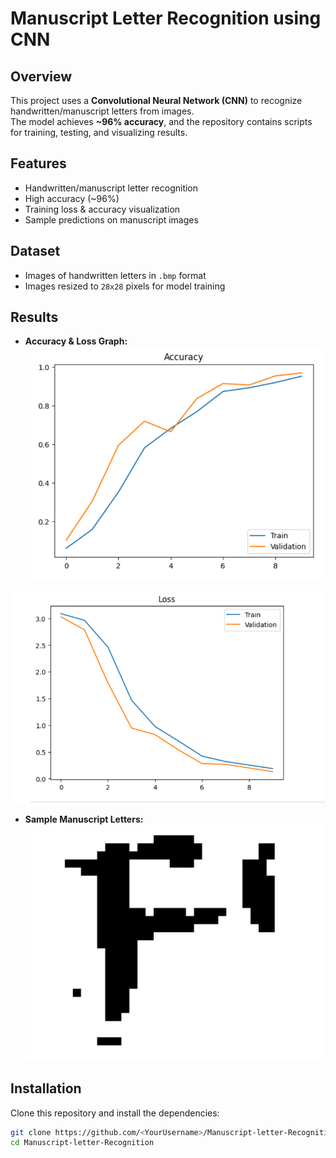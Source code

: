 # Manuscript Letter Recognition using CNN

## Overview
This project uses a **Convolutional Neural Network (CNN)** to recognize handwritten/manuscript letters from images.  
The model achieves **~96% accuracy**, and the repository contains scripts for training, testing, and visualizing results.

## Features
- Handwritten/manuscript letter recognition
- High accuracy (~96%)
- Training loss & accuracy visualization
- Sample predictions on manuscript images

## Dataset
- Images of handwritten letters in `.bmp` format
- Images resized to `28x28` pixels for model training

## Results

- **Accuracy & Loss Graph:**
![Accuracy2](images/accuracy_graph.png)
 
![Accuracy & Loss](images/accuracy_loss_graph.png)

- **Sample Manuscript Letters:**  
![Letter 1](images/sample_letter1.png)  


## Installation
Clone this repository and install the dependencies:

```bash
git clone https://github.com/<YourUsername>/Manuscript-letter-Recognition.git
cd Manuscript-letter-Recognition

